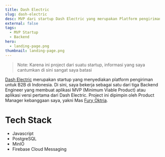 ```yaml
---
title: Dash Electric
slug: dash-electric
desc: MVP dari startup Dash Electric yang merupakan Platform pengiriman untuk B2B.
external: false
tags:
  - MVP Startup
  - Backend
hero:
  - landing-page.png
thumbnail: landing-page.png
---
```


> Note: Karena ini project dari suatu startup, informasi yang saya cantumkan di sini sangat saya batasi

[Dash Electric] merupakan startup yang menyediakan platform pengiriman untuk B2B di Indonesia. Di sini, saya bekerja sebagai satu dari tiga Backend Engineer yang membuat aplikasi MVP (Minimum Viable Product) atau aplikasi versi pertama dari Dash Electric. Project ini dipimpin oleh Product Manager kebanggaan saya, yakni Mas [Fury Oktria].

# Tech Stack

- Javascript
- PostgreSQL
- MinIO
- Firebase Cloud Messaging

<!-- def -->

[fury oktria]: https://www.linkedin.com/in/furyoktria
[dash electric]: https://www.dashelectric.co
